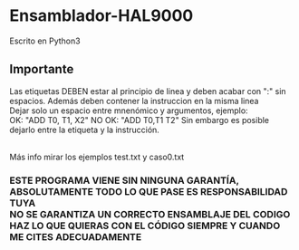 # Ensamblador-HAL9000

Escrito en Python3
<h2> Importante </h2>
Las etiquetas DEBEN estar al principio de linea y deben acabar con ":" sin espacios.
Además deben contener la instruccion en la misma linea<br>
Dejar solo un espacio entre mnenómico y argumentos, ejemplo:<br>
 OK: "ADD T0, T1, X2"     NO OK: "ADD  T0,T1    T2"
Sin embargo es posible dejarlo entre la etiqueta y la instrucción.
<br><br>

Más info mirar los ejemplos test.txt y caso0.txt

<H3> ESTE PROGRAMA VIENE SIN NINGUNA GARANTÍA, ABSOLUTAMENTE TODO LO QUE PASE ES RESPONSABILIDAD TUYA<br>
NO SE GARANTIZA UN CORRECTO ENSAMBLAJE DEL CODIGO<BR>
 HAZ LO QUE QUIERAS CON EL CÓDIGO SIEMPRE Y CUANDO ME CITES ADECUADAMENTE </H3>
